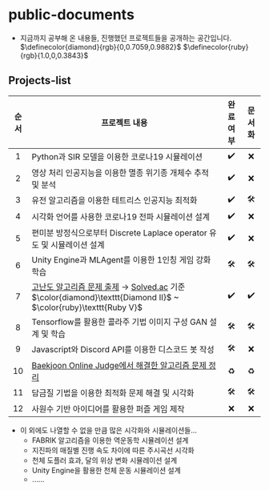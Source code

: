 # public-documents
* 지금까지 공부해 온 내용들, 진행했던 프로젝트들을 공개하는 공간입니다.
$\definecolor{diamond}{rgb}{0,0.7059,0.9882}$ $\definecolor{ruby}{rgb}{1.0,0,0.3843}$
## Projects-list
|순서|프로젝트 내용|완료 여부|문서화|
|:---:|---|:---:|:---:|
|1|Python과 SIR 모델을 이용한 코로나19 시뮬레이션|✔️|❌|
|2|영상 처리 인공지능을 이용한 멸종 위기종 개체수 추적 및 분석|✔️|❌|
|3|유전 알고리즘을 이용한 테트리스 인공지능 최적화|✔️|🛠️|
|4|시각화 언어를 사용한 코로나19 전파 시뮬레이션 설계|✔️|❌|
|5|편미분 방정식으로부터 Discrete Laplace operator 유도 및 시뮬레이션 설계|✔️|❌|
|6|Unity Engine과 MLAgent를 이용한 1인칭 게임 강화학습|🛠️|🛠️|
|7|[고난도 알고리즘 문제 출제](https://github.com/r1aalstjd/algorithm-problems) → [Solved.ac](https://solved.ac/) 기준 $\color{diamond}\texttt{Diamond II}$ ~ $\color{ruby}\texttt{Ruby V}$|✔️|✔️|
|8|Tensorflow를 활용한 콜라주 기법 이미지 구성 GAN 설계 및 학습|🛠️|🛠️|
|9|Javascript와 Discord API를 이용한 디스코드 봇 작성|🛠️|❌|
|10|[Baekjoon Online Judge에서 해결한 알고리즘 문제 정리](https://github.com/r1aalstjd/boj)|♻️|♻️|
|11|담금질 기법을 이용한 최적화 문제 해결 및 시각화|🛠️|🛠️|
|12|사원수 기반 아이디어를 활용한 퍼즐 게임 제작|❌|❌|

* 이 외에도 나열할 수 없을 만큼 많은 시각화와 시뮬레이션들...
    * FABRIK 알고리즘을 이용한 역운동학 시뮬레이션 설계
    * 지진파의 매질별 진행 속도 차이에 따른 주시곡선 시각화
    * 천체 도플러 효과, 달의 위상 변화 시뮬레이션 설계
    * Unity Engine을 활용한 천체 운동 시뮬레이션 설계
    * ......
